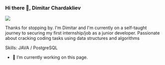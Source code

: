 ### Hi there 👋, Dimitar Chardakliev
![](https://media.istockphoto.com/photos/futuristic-cityscape-with-bridges-sci-fi-and-fantasy-concept-this-is-picture-id1347001038?b=1&k=20&m=1347001038&s=170667a&w=0&h=Yko7_ojUrmiyFMahrj-dnuWAsAkst0vHtjgQ0gyWhBo=)

Thanks for stopping by. I'm Dimitar and I'm currently on a self-taught journey to securing my first internship/job as a junior developer. Passionate about cracking coding tasks using data structures and algorithms 

Skills: JAVA / PostgreSQL

- 🔭 I’m currently working on this page. 




